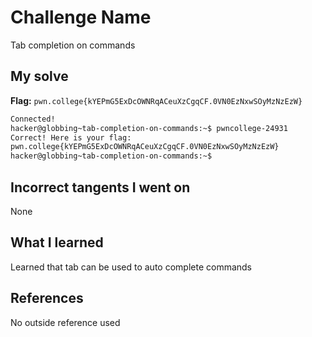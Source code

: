 # Challenge Name
Tab completion on commands

## My solve
**Flag:** `pwn.college{kYEPmG5ExDcOWNRqACeuXzCgqCF.0VN0EzNxwSOyMzNzEzW}`

```bash
Connected!
hacker@globbing~tab-completion-on-commands:~$ pwncollege-24931
Correct! Here is your flag:
pwn.college{kYEPmG5ExDcOWNRqACeuXzCgqCF.0VN0EzNxwSOyMzNzEzW}
hacker@globbing~tab-completion-on-commands:~$
```
## Incorrect tangents I went on
None

## What I learned
Learned that tab can be used to auto complete commands

## References 
No outside reference used